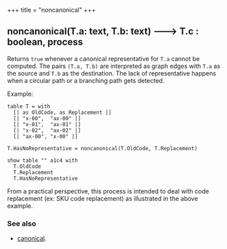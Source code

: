 +++
title = "noncanonical"
+++

## noncanonical(T.a: text, T.b: text) 🡒 T.c : boolean, process

Returns `true` whenever a canonical representative for `T.a` cannot be computed. The pairs `(T.a, T.b)` are interpreted as graph edges with `T.a` as the source and `T.b` as the destination. The lack of representative happens when a circular path or a branching path gets detected.

Example:

```envision
table T = with
  [| as OldCode, as Replacement |]
  [| "x-00",  "ax-00" |]
  [| "x-01",  "ax-01" |]
  [| "x-02",  "ax-02" |]
  [| "ax-00", "x-00" |]

T.HasNoRepresentative = noncanonical(T.OldCode, T.Replacement)

show table "" a1c4 with
  T.OldCode
  T.Replacement
  T.HasNoRepresentative
```

From a practical perspective, this process is intended to deal with code replacement (ex: SKU code replacement) as illustrated in the above example.

### See also

* [canonical](../../abc/canonical/).
